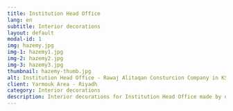 ```yaml
---
title: Institution Head Office
lang: en
subtitle: Interior decorations
layout: default
modal-id: 1
img: hazemy.jpg
img-1: hazemy1.jpg
img-2: hazemy2.jpg
img-3: hazemy3.jpg
thumbnail: hazemy-thumb.jpg
alt: Institution Head Office - Rawaj Alitaqan Consturcion Company in KSA
client: Yarmouk Area - Riyadh
category: Interior decorations
description: Interior decorations for Institution Head Office made by our team in Yarmouk area - Riyadh.
---
```

